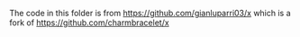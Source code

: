 The code in this folder is from
    https://github.com/gianluparri03/x
which is a fork of
    https://github.com/charmbracelet/x
